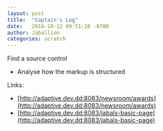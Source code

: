 ```yaml
---
layout: post
title:  "Captain's Log"
date:   2016-10-12 09:51:20 -0700
author: Jaballion
categories: scratch
---
```


Find a source control
 - Analyse how the markup is structured


Links:
- [http://adaptive.dev.dd:8083/newsroom/awards](http://adaptive.dev.dd:8083/newsroom/awards)
- [http://adaptive.dev.dd:8083/jabals-basic-page](http://adaptive.dev.dd:8083/jabals-basic-page)